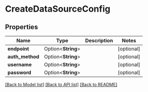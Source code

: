 # CreateDataSourceConfig

## Properties

Name | Type | Description | Notes
------------ | ------------- | ------------- | -------------
**endpoint** | Option<**String**> |  | [optional]
**auth_method** | Option<**String**> |  | [optional]
**username** | Option<**String**> |  | [optional]
**password** | Option<**String**> |  | [optional]

[[Back to Model list]](../README.md#documentation-for-models) [[Back to API list]](../README.md#documentation-for-api-endpoints) [[Back to README]](../README.md)


